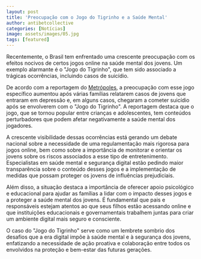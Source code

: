 ```yaml
---
layout: post
title: 'Preocupação com o Jogo do Tigrinho e a Saúde Mental'
author: antibetcollective
categories: [Notícias]
image: assets/images/05.jpg
tags: [featured]
---
```


Recentemente, o Brasil tem enfrentado uma crescente preocupação com os efeitos nocivos de certos jogos online na saúde mental dos jovens. Um exemplo alarmante é o "Jogo do Tigrinho", que tem sido associado a trágicas ocorrências, incluindo casos de suicídio.

De acordo com a reportagem do [Metrópoles](https://www.metropoles.com/sao-paulo/suicidio-jogo-do-tigrinho-familias), a preocupação com esse jogo específico aumentou após várias famílias relatarem casos de jovens que entraram em depressão e, em alguns casos, chegaram a cometer suicídio após se envolverem com o "Jogo do Tigrinho". A reportagem destaca que o jogo, que se tornou popular entre crianças e adolescentes, tem conteúdos perturbadores que podem afetar negativamente a saúde mental dos jogadores.

A crescente visibilidade dessas ocorrências está gerando um debate nacional sobre a necessidade de uma regulamentação mais rigorosa para jogos online, bem como sobre a importância de monitorar e orientar os jovens sobre os riscos associados a esse tipo de entretenimento. Especialistas em saúde mental e segurança digital estão pedindo maior transparência sobre o conteúdo desses jogos e a implementação de medidas que possam proteger os jovens de influências prejudiciais.

Além disso, a situação destaca a importância de oferecer apoio psicológico e educacional para ajudar as famílias a lidar com o impacto desses jogos e a proteger a saúde mental dos jovens. É fundamental que pais e responsáveis estejam atentos ao que seus filhos estão acessando online e que instituições educacionais e governamentais trabalhem juntas para criar um ambiente digital mais seguro e consciente.

O caso do "Jogo do Tigrinho" serve como um lembrete sombrio dos desafios que a era digital impõe à saúde mental e à segurança dos jovens, enfatizando a necessidade de ação proativa e colaboração entre todos os envolvidos na proteção e bem-estar das futuras gerações.